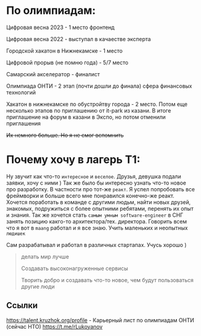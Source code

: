 # По олимпиадам: 
Цифровая весна 2023 - 1 место фронтенд

Цифровая весна 2022 - выступал в качаестве эксперта

Городской хакатон в Нижнекамске - 1 место

Цифровой прорыв (не помню года) - 5/7 место

Самарский акселератор - финалист

Олимпиада ОНТИ - 2 этап (почти дошли до финала) сфера финансовых технологий

Хакатон в нижнекамске по обустройтву города - 2 место. Потом еще несколько этапов по приглашению от it-park из казани. В итоге приглашение на форум в казани в Экспо, но потом отменили приглашения

~~Их немного больше. Но я не смог вспомнить~~

# Почему хочу в лагерь T1:

Ну звучит как что-то `интересное` и `веселое`. Друзья, девушка подали заявки, хочу с ними ) Так же было бы интересно узнать что-то новое про разработку. В частности про тот-же `реакт`. Я успел попробовать все фреймворки и больше всего мне понравился конечно-же реакт. Хочется поработать в команде с другими людьм, найти новых друзей, знакомых, подружиться с более опытними ребятами, перенять их опыт и знания. Так же хочется стать `самым умным software-engineer` в СНГ занять позицию какго-то архитектора/тех. директора. Говорить всем что я вот в `maang` работал и я все знаю. Учить маленьких и неопытных `людишек`

Сам разрабатывал и работал в различных стартапах. Учусь хорошо )

> делать мир лучше
> 
> Создавать высоконагруженные сервисы
> 
> Творить добро и создавать что-то новое, чем будут пользоваться другие люди

## Ссылки
https://talent.kruzhok.org/profile - Карьерный лист по олимпиадам ОНТИ (сейчас НТО)
https://t.me/rLukoyanov
